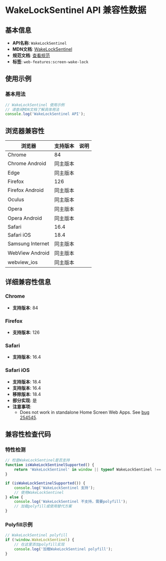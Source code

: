 # WakeLockSentinel API 兼容性数据

## 基本信息

- **API名称**: `WakeLockSentinel`
- **MDN文档**: [WakeLockSentinel](https://developer.mozilla.org/docs/Web/API/WakeLockSentinel)
- **规范文档**: [查看规范](https://w3c.github.io/screen-wake-lock/#the-wakelocksentinel-interface)
- **标签**: `web-features:screen-wake-lock`

## 使用示例

### 基本用法

```javascript
// WakeLockSentinel 使用示例
// 请查阅MDN文档了解具体用法
console.log('WakeLockSentinel API');
```

## 浏览器兼容性

| 浏览器 | 支持版本 | 说明 |
|--------|----------|------|
| Chrome | 84 |  |
| Chrome Android | 同主版本 |  |
| Edge | 同主版本 |  |
| Firefox | 126 |  |
| Firefox Android | 同主版本 |  |
| Oculus | 同主版本 |  |
| Opera | 同主版本 |  |
| Opera Android | 同主版本 |  |
| Safari | 16.4 |  |
| Safari iOS | 18.4 |  |
| Samsung Internet | 同主版本 |  |
| WebView Android | 同主版本 |  |
| webview_ios | 同主版本 |  |

## 详细兼容性信息

### Chrome

- **支持版本**: 84

### Firefox

- **支持版本**: 126

### Safari

- **支持版本**: 16.4

### Safari iOS

- **支持版本**: 18.4
- **支持版本**: 16.4
- **移除版本**: 18.4
- **部分实现**: 是
- **注意事项**:
  - Does not work in standalone Home Screen Web Apps. See [bug 254545](https://webkit.org/b/254545#c32).

## 兼容性检查代码

### 特性检测

```javascript
// 检查WakeLockSentinel是否支持
function isWakeLockSentinelSupported() {
    return 'WakeLockSentinel' in window || typeof WakeLockSentinel !== 'undefined';
}

if (isWakeLockSentinelSupported()) {
    console.log('WakeLockSentinel 支持');
    // 使用WakeLockSentinel
} else {
    console.log('WakeLockSentinel 不支持，需要polyfill');
    // 加载polyfill或使用替代方案
}
```

### Polyfill示例

```javascript
// WakeLockSentinel polyfill
if (!window.WakeLockSentinel) {
    // 在这里添加polyfill实现
    console.log('加载WakeLockSentinel polyfill');
}
```

